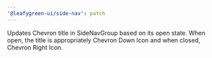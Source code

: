 ```yaml
---
'@leafygreen-ui/side-nav': patch
---
```


Updates Chevron title in SideNavGroup based on its open state. When open, the title is appropriately Chevron Down Icon and when closed, Chevron Right Icon.
